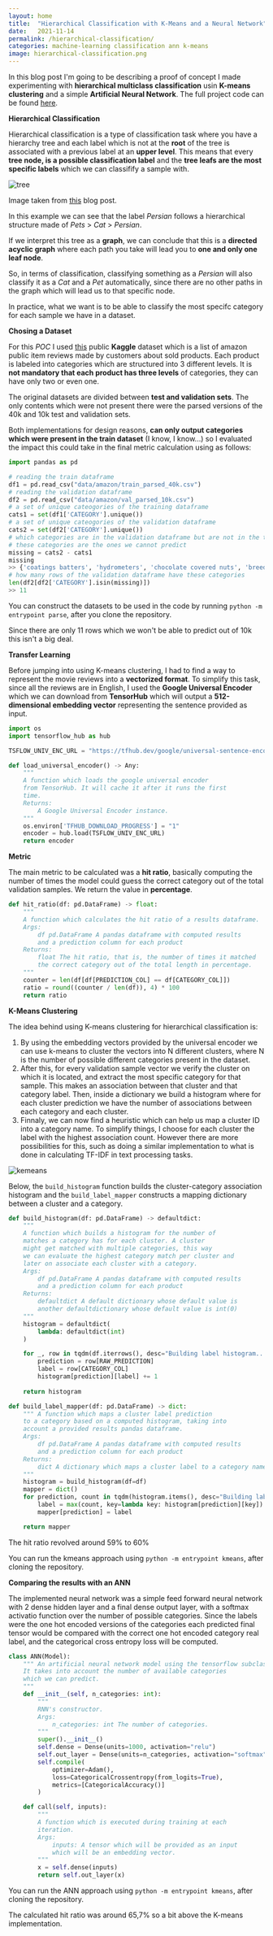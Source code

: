 ```yaml
---
layout: home
title:  "Hierarchical Classification with K-Means and a Neural Network"
date:   2021-11-14
permalink: /hierarchical-classification/
categories: machine-learning classification ann k-means
image: hierarchical-classification.png
---
```


In this blog post I'm going to be describing a proof of concept I made experimenting with **hierarchical multiclass classification** usin **K-means clustering** and a simple **Artificial Neural Network**.
The full project code can be found [here](https://github.com/andre-b-fernandes/hierarchical-classification).

**Hierarchical Classification**

Hierarchical classification is a type of classification task where you have a hierarchy tree and each label which is not at the **root** of the tree is associated with a previous label at an **upper level**.
This means that every **tree node, is a possible classification label** and the **tree leafs are the most
specific labels** which we can classifify a sample with.

![tree](/assets/img/posts/hierarchic12al-classification/tree.png)

Image taken from [this](https://towardsdatascience.com/https-medium-com-noa-weiss-the-hitchhikers-guide-to-hierarchical-classification-f8428ea1e076) blog post.

In this example we can see that the label *Persian* follows a hierarchical structure made of *Pets* > *Cat* > *Persian*.

If we interpret this tree as a **graph**, we can conclude that this is a **directed acyclic graph** where each path you take will lead you to **one and only one leaf node**.

So, in terms of classification, classifying something as a *Persian* will also classify it as a *Cat* and a *Pet* automatically,
since there are no other paths in the graph which will lead us to that specific node.

In practice, what we want is to be able to classify the most specifc category for each sample we have in a dataset.


**Chosing a Dataset**

For this *POC* I used [this](https://www.kaggle.com/kashnitsky/hierarchical-text-classification) public **Kaggle** dataset which is a
list of amazon public item reviews made by customers about sold products. Each product is labeled into categories which are structured
into 3 different levels.
It is **not mandatory that each product has three levels** of categories, they can have only two or even one.

The original datasets are divided between **test and validation sets**. The only contents which were not present there were the parsed versions of the 40k and 10k test and validation sets.

Both implementations for design reasons, **can only output categories which were present in the train dataset** (I know, I know...) so I evaluated the impact this could take in the final metric calculation using as follows:

```python
import pandas as pd

# reading the train dataframe
df1 = pd.read_csv("data/amazon/train_parsed_40k.csv")
# reading the validation dataframe
df2 = pd.read_csv("data/amazon/val_parsed_10k.csv")
# a set of unique cateogories of the training dataframe
cats1 = set(df1['CATEGORY'].unique())
# a set of unique cateogories of the validation dataframe
cats2 = set(df2['CATEGORY'].unique())
# which categories are in the validation dataframe but are not in the test dataframe
# these categories are the ones we cannot predict
missing = cats2 - cats1
missing
>> {'coatings batters', 'hydrometers', 'chocolate covered nuts', 'breeding tanks', 'flying toys', 'dried fruit', 'exercise wheels', 'shampoo', 'lamb'}
# how many rows of the validation dataframe have these categories 
len(df2[df2['CATEGORY'].isin(missing)])
>> 11
```

You can construct the datasets to be used in the code by running `python -m entrypoint parse`, after
you clone the repository.

Since there are only 11 rows which we won't be able to predict out of 10k this isn't a big deal.

**Transfer Learning**

Before jumping into using K-means clustering, I had to find a way to represent the movie reviews into a **vectorized format**.
To simplify this task, since all the reviews are in English, I used the **Google Universal Encoder** which we can download from **TensorHub** which will output a **512-dimensional embedding vector** representing the sentence provided as input.

```python
import os
import tensorflow_hub as hub

TSFLOW_UNIV_ENC_URL = "https://tfhub.dev/google/universal-sentence-encoder/4"

def load_universal_encoder() -> Any:
    """
    A function which loads the google universal encoder
    from TensorHub. It will cache it after it runs the first
    time.
    Returns:
        A Google Universal Encoder instance.
    """
    os.environ['TFHUB_DOWNLOAD_PROGRESS'] = "1"
    encoder = hub.load(TSFLOW_UNIV_ENC_URL)
    return encoder
```

**Metric**

The main metric to be calculated was a **hit ratio**, basically computing the number of times the 
model could guess the correct category out of the total validation samples.
We return the value in **percentage**.

```python
def hit_ratio(df: pd.DataFrame) -> float:
    """
    A function which calculates the hit ratio of a results dataframe.
    Args:
        df pd.DataFrame A pandas dataframe with computed results
        and a prediction column for each product
    Returns:
        float The hit ratio, that is, the number of times it matched
        the correct category out of the total length in percentage.
    """
    counter = len(df[df[PREDICTION_COL] == df[CATEGORY_COL]])
    ratio = round((counter / len(df)), 4) * 100
    return ratio
```

**K-Means Clustering**

The idea behind using K-means clustering for hierarchical classification is: 
1. By using the embedding vectors provided by the universal encoder we can use k-means to cluster the vectors into N different clusters, where N is the number of possible different categories present in the dataset.
2. After this, for every validation sample vector we verify the cluster on which it is located, and extract the most specific category for that sample. This makes an association between that cluster and that category label. Then, inside a dictionary we build a histogram where for each cluster prediction we have the number of associations between each category and each cluster.
3. Finnaly, we can now find a heuristic which can help us map a cluster ID into a category name.
To simplify things, I choose for each cluster the label with the highest association count. However there are more possibilities for this, such as doing a similar implementation to what is done in calculating TF-IDF in text processing tasks.

![kemeans](/assets/img/posts/hierarchical-classification/kmeans.png)

Below, the `build_histogram` function builds the cluster-category association histogram
and the `build_label_mapper` constructs a mapping dictionary between a cluster and a category.  

```python
def build_histogram(df: pd.DataFrame) -> defaultdict:
    """
    A function which builds a histogram for the number of
    matches a category has for each cluster. A cluster
    might get matched with multiple categories, this way
    we can evaluate the highest category match per cluster and
    later on associate each cluster with a category.
    Args:
        df pd.DataFrame A pandas dataframe with computed results
        and a prediction column for each product
    Returns:
        defaultdict A default dictionary whose default value is 
        another defaultdictionary whose default value is int(0)
    """
    histogram = defaultdict(
        lambda: defaultdict(int)
    )

    for _, row in tqdm(df.iterrows(), desc="Building label histogram....", total=len(df)):
        prediction = row[RAW_PREDICTION]
        label = row[CATEGORY_COL]
        histogram[prediction][label] += 1 
    
    return histogram

def build_label_mapper(df: pd.DataFrame) -> dict:
    """ A function which maps a cluster label prediction
    to a category based on a computed histogram, taking into
    account a provided results pandas dataframe.
    Args:
        df pd.DataFrame A pandas dataframe with computed results
        and a prediction column for each product
    Returns:
        dict A dictionary which maps a cluster label to a category name.
    """
    histogram = build_histogram(df=df)
    mapper = dict()
    for prediction, count in tqdm(histogram.items(), desc="Building label mapper...", total=len(histogram)):
        label = max(count, key=lambda key: histogram[prediction][key])
        mapper[prediction] = label

    return mapper
```

The hit ratio revolved around 59% to 60%

You can run the kmeans approach using `python -m entrypoint kmeans`, after cloning the repository.


**Comparing the results with an ANN**

The implemented neural network was a simple feed forward neural network
with 2 dense hidden layer and a final dense output layer, with a softmax activatio function
over the number of possible categories. Since the labels were the one hot encoded versions of the categories
each predicted final tensor would be compared with the correct one hot encoded category real label, and the
categorical cross entropy loss will be computed. 

```python
class ANN(Model):
    """ An artificial neural network model using the tensorflow subclassing API.
    It takes into account the number of available categories
    which we can predict. 
    """
    def __init__(self, n_categories: int):
        """
        RNN's constructor.
        Args:
            n_categories: int The number of categories.
        """
        super().__init__()
        self.dense = Dense(units=1000, activation="relu")
        self.out_layer = Dense(units=n_categories, activation="softmax")
        self.compile(
            optimizer=Adam(),
            loss=CategoricalCrossentropy(from_logits=True),
            metrics=[CategoricalAccuracy()]
        )

    def call(self, inputs):
        """
        A function which is executed during training at each
        iteration.
        Args:
            inputs: A tensor which will be provided as an input
            which will be an embedding vector.
        """
        x = self.dense(inputs)
        return self.out_layer(x)

```

You can run the ANN approach using `python -m entrypoint kmeans`, after cloning the repository.

The calculated hit ratio was around 65,7% so a bit above the K-means implementation.

